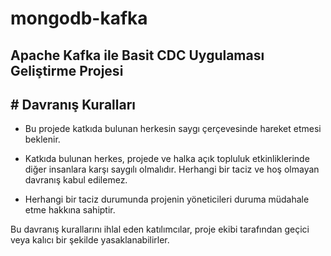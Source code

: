 # mongodb-kafka

## Apache Kafka ile Basit CDC Uygulaması Geliştirme Projesi


## # Davranış Kuralları

* Bu projede katkıda bulunan herkesin saygı çerçevesinde hareket etmesi beklenir.

* Katkıda bulunan herkes, projede ve halka açık topluluk etkinliklerinde diğer insanlara karşı saygılı olmalıdır. Herhangi bir taciz ve hoş olmayan davranış kabul edilemez.

* Herhangi bir taciz durumunda projenin yöneticileri duruma müdahale etme hakkına sahiptir.

Bu davranış kurallarını ihlal eden katılımcılar, proje ekibi tarafından geçici veya kalıcı bir şekilde yasaklanabilirler.


